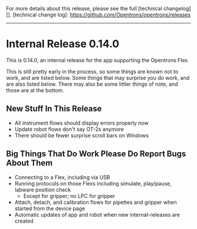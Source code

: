 For more details about this release, please see the full [technical changelog][].
[technical change log]: https://github.com/Opentrons/opentrons/releases

---

# Internal Release 0.14.0

This is 0.14.0, an internal release for the app supporting the Opentrons Flex.

This is still pretty early in the process, so some things are known not to work, and are listed below. Some things that may surprise you do work, and are also listed below. There may also be some littler things of note, and those are at the bottom.


## New Stuff In This Release
- All instrument flows should display errors properly now
- Update robot flows don't say OT-2s anymore
- There should be fewer surprise scroll bars on Windows



## Big Things That Do Work Please Do Report Bugs About Them
- Connecting to a Flex, including via USB
- Running protocols on those Flexs including simulate, play/pause, labware position check
  - Except for gripper; no LPC for gripper
- Attach, detach, and calibration flows for pipettes and gripper  when started from the device page
- Automatic updates of app and robot when new internal-releases are created


